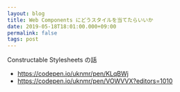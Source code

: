 ```yaml
---
layout: blog
title: Web Components にどうスタイルを当てたらいいか
date: 2019-05-18T18:01:00.000+09:00
permalink: false
tags: post
---
```


Constructable Stylesheets の話

- https://codepen.io/uknmr/pen/KLqBWj
- https://codepen.io/uknmr/pen/VOWVVX?editors=1010